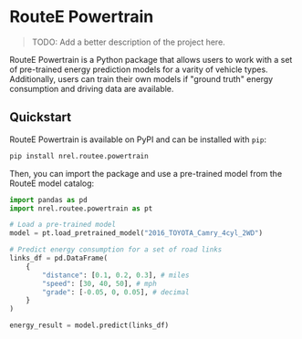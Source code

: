 # RouteE Powertrain

> TODO: Add a better description of the project here.

RouteE Powertrain is a Python package that allows users to work with a set of pre-trained energy prediction models for a varity of vehicle types. Additionally, users can train their own models if "ground truth" energy consumption and driving data are available.

## Quickstart

RouteE Powertrain is available on PyPI and can be installed with `pip`:

```bash
pip install nrel.routee.powertrain
```

Then, you can import the package and use a pre-trained model from the RouteE model catalog:

```python
import pandas as pd
import nrel.routee.powertrain as pt

# Load a pre-trained model
model = pt.load_pretrained_model("2016_TOYOTA_Camry_4cyl_2WD")

# Predict energy consumption for a set of road links
links_df = pd.DataFrame(
    {
        "distance": [0.1, 0.2, 0.3], # miles
        "speed": [30, 40, 50], # mph
        "grade": [-0.05, 0, 0.05], # decimal 
    }
)

energy_result = model.predict(links_df)
```

